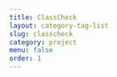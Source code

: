 ```yaml
---
title: ClassCheck
layout: category-tag-list
slug: classcheck
category: project
menu: false
order: 1
---
```


